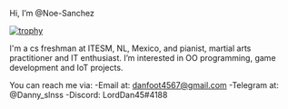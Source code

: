 Hi, I’m @Noe-Sanchez

[![trophy](https://github-profile-trophy.vercel.app/?username=Noe-Sanchez)](https://github.com/ryo-ma/github-profile-trophy)

I'm a cs freshman at ITESM, NL, Mexico, and pianist, martial arts practitioner and IT enthusiast.
I’m interested in OO programming, game development and IoT projects.   

You can reach me via:
 -Email at: danfoot4567@gmail.com
 -Telegram at: @Danny_slnss
 -Discord: LordDan45#4188
